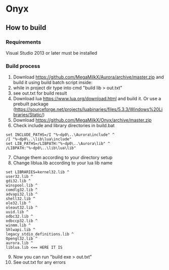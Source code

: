 # Onyx
## How to build
### Requirements
Visual Studio 2013 or later must be installed
### Build process
1. Download https://github.com/MegaMilkX/Aurora/archive/master.zip and build it using build batch script inside:
2. while in project dir type into cmd "build lib > out.txt"
3. see out.txt for build result
4. Download lua https://www.lua.org/download.html and build it. Or use a prebuilt package (https://sourceforge.net/projects/luabinaries/files/5.3.3/Windows%20Libraries/Static/)
5. Download https://github.com/MegaMilkX/Onyx/archive/master.zip 
6. Check include and library directories in build.bat
```
set INCLUDE_PATHS=/I "%~dp0\..\Aurora\include" ^
/I "%~dp0\..\lib\lua\include"
set LIB_PATHS=/LIBPATH:"%~dp0\..\Aurora\lib" ^
/LIBPATH:"%~dp0\..\lib\lua\lib"
```
7. Change them according to your directory setup
8. Change liblua.lib according to your lua lib name
```
set LIBRARIES=kernel32.lib ^
user32.lib ^
gdi32.lib ^
winspool.lib ^
comdlg32.lib ^
advapi32.lib ^
shell32.lib ^
ole32.lib ^
oleaut32.lib ^
uuid.lib ^
odbc32.lib ^
odbccp32.lib ^
winmm.lib ^
Shlwapi.lib ^
legacy_stdio_definitions.lib ^
Opengl32.lib ^
aurora.lib ^
liblua.lib <== HERE IT IS
```
9. Now you can run "build exe > out.txt"
10. See out.txt for any errors
  
